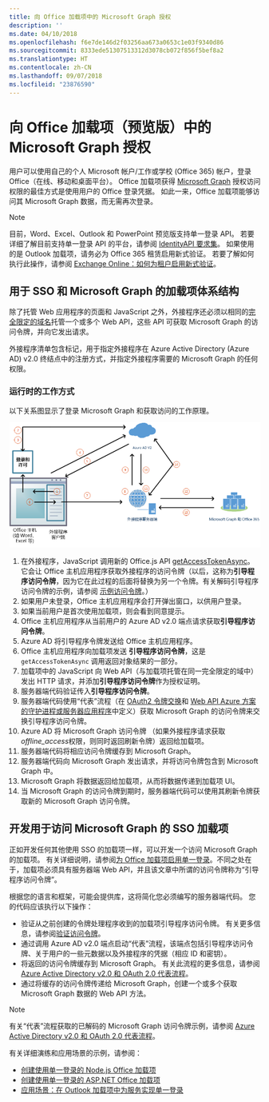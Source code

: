 ```yaml
---
title: 向 Office 加载项中的 Microsoft Graph 授权
description: ''
ms.date: 04/10/2018
ms.openlocfilehash: f6e7de146d2f03256aa673a0653c1e03f9340d86
ms.sourcegitcommit: 8333ede51307513312d3078cb072f856f5bef8a2
ms.translationtype: HT
ms.contentlocale: zh-CN
ms.lasthandoff: 09/07/2018
ms.locfileid: "23876590"
---
```

# <a name="authorize-to-microsoft-graph-in-your-office-add-in-preview"></a>向 Office 加载项（预览版）中的 Microsoft Graph 授权

用户可以使用自己的个人 Microsoft 帐户/工作或学校 (Office 365) 帐户，登录 Office（在线、移动和桌面平台）。 Office 加载项获得 [Microsoft Graph](https://developer.microsoft.com/graph/docs) 授权访问权限的最佳方式是使用用户的 Office 登录凭据。 如此一来，Office 加载项能够访问其 Microsoft Graph 数据，而无需再次登录。 

> [!NOTE]
> 目前，Word、Excel、Outlook 和 PowerPoint 预览版支持单一登录 API。 若要详细了解目前支持单一登录 API 的平台，请参阅 [IdentityAPI 要求集](https://dev.office.com/reference/add-ins/requirement-sets/identity-api-requirement-sets)。
> 如果使用的是 Outlook 加载项，请务必为 Office 365 租赁启用新式验证。 若要了解如何执行此操作，请参阅 [Exchange Online：如何为租户启用新式验证](https://social.technet.microsoft.com/wiki/contents/articles/32711.exchange-online-how-to-enable-your-tenant-for-modern-authentication.aspx)。

## <a name="add-in-architecture-for-sso-and-microsoft-graph"></a>用于 SSO 和 Microsoft Graph 的加载项体系结构

除了托管 Web 应用程序的页面和 JavaScript 之外，外接程序还必须以相同的[完全限定的域名](https://msdn.microsoft.com/library/windows/desktop/ms682135.aspx#_dns_fully_qualified_domain_name_fqdn__gly)托管一个或多个 Web API，这些 API 可获取 Microsoft Graph 的访问令牌，并向它发出请求。

外接程序清单包含标记，用于指定外接程序在 Azure Active Directory (Azure AD) v2.0 终结点中的注册方式，并指定外接程序需要的 Microsoft Graph 的任何权限。

### <a name="how-it-works-at-runtime"></a>运行时的工作方式

以下关系图显示了登录 Microsoft Graph 和获取访问的工作原理。

![SSO 过程关系图](../images/sso-access-to-microsoft-graph.png)

1. 在外接程序，JavaScript 调用新的 Office.js API [getAccessTokenAsync](https://docs.microsoft.com/office/dev/add-ins/develop/sso-in-office-add-ins#sso-api-reference)。它会让 Office 主机应用程序获取外接程序的访问令牌（以后，这称为**引导程序访问令牌**，因为它在此过程的后面将替换为另一个令牌。有关解码引导程序访问令牌的示例，请参阅 [示例访问令牌](sso-in-office-add-ins.md#example-access-token)。）
1. 如果用户未登录，Office 主机应用程序会打开弹出窗口，以供用户登录。
1. 如果当前用户是首次使用加载项，则会看到同意提示。
1. Office 主机应用程序从当前用户的 Azure AD v2.0 端点请求获取**引导程序访问令牌**。
1. Azure AD 将引导程序令牌发送给 Office 主机应用程序。
1. Office 主机应用程序向加载项发送 **引导程序访问令牌**，这是 `getAccessTokenAsync` 调用返回对象结果的一部分。
1. 加载项中的 JavaScript 向 Web API（与加载项托管在同一完全限定的域中）发出 HTTP 请求，并添加**引导程序访问令牌**作为授权证明。  
1. 服务器端代码验证传入**引导程序访问令牌**。
1. 服务器端代码使用“代表”流程（在 [OAuth2 令牌交换](https://tools.ietf.org/html/draft-ietf-oauth-token-exchange-02)和 [ Web API Azure 方案的守护进程或服务器应用程序](https://docs.microsoft.com/azure/active-directory/develop/active-directory-authentication-scenarios#daemon-or-server-application-to-web-api)中定义）获取 Microsoft Graph 的访问令牌来交换引导程序访问令牌。
1. Azure AD 将 Microsoft Graph 访问令牌 （如果外接程序请求获取 *offline_access*权限，则同时返回刷新令牌）返回给加载项。
1. 服务器端代码将相应访问令牌缓存到 Microsoft Graph。
1. 服务器端代码向 Microsoft Graph 发出请求，并将访问令牌包含到 Microsoft Graph 中。
1. Microsoft Graph 将数据返回给加载项，从而将数据传递到加载项 UI。
1. 当 Microsoft Graph 的访问令牌到期时，服务器端代码可以使用其刷新令牌获取新的 Microsoft Graph 访问令牌。

## <a name="develop-an-sso-add-in-that-accesses-microsoft-graph"></a>开发用于访问 Microsoft Graph 的 SSO 加载项

正如开发任何其他使用 SSO 的加载项一样，可以开发一个访问 Microsoft Graph 的加载项。 有关详细说明，请参阅[为 Office 加载项启用单一登录](https://docs.microsoft.com/office/dev/add-ins/develop/sso-in-office-add-ins)。不同之处在于，加载项必须具有服务器端 Web API，并且该文章中所谓的访问令牌称为“引导程序访问令牌”。 

根据您的语言和框架，可能会提供库，这将简化您必须编写的服务器端代码。 您的代码应该执行以下操作：

* 验证从之前创建的令牌处理程序收到的加载项引导程序访问令牌。 有关更多信息，请参阅[验证访问令牌](sso-in-office-add-ins.md#validate-the-access-token)。 
* 通过调用 Azure AD v2.0 端点启动“代表”流程，该端点包括引导程序访问令牌、关于用户的一些元数据以及外接程序的凭据（相应 ID 和密钥）。
* 将返回的访问令牌缓存到 Microsoft Graph。 有关此流程的更多信息，请参阅 [Azure Active Directory v2.0 和 OAuth 2.0 代表流程](https://docs.microsoft.com/azure/active-directory/develop/active-directory-v2-protocols-oauth-on-behalf-of)。
* 通过将缓存的访问令牌传递给 Microsoft Graph，创建一个或多个获取 Microsoft Graph 数据的 Web API 方法。

> [!NOTE]
> 有关“代表”流程获取的已解码的 Microsoft Graph 访问令牌示例，请参阅 [Azure Active Directory v2.0 和 OAuth 2.0 代表流程](https://docs.microsoft.com/azure/active-directory/develop/active-directory-v2-protocols-oauth-on-behalf-of)。

有关详细演练和应用场景的示例，请参阅：

* [创建使用单一登录的 Node.js Office 加载项](create-sso-office-add-ins-nodejs.md)
* [创建使用单一登录的 ASP.NET Office 加载项](create-sso-office-add-ins-aspnet.md)
* [应用场景：在 Outlook 加载项中为服务实现单一登录](https://docs.microsoft.com/outlook/add-ins/implement-sso-in-outlook-add-in)



